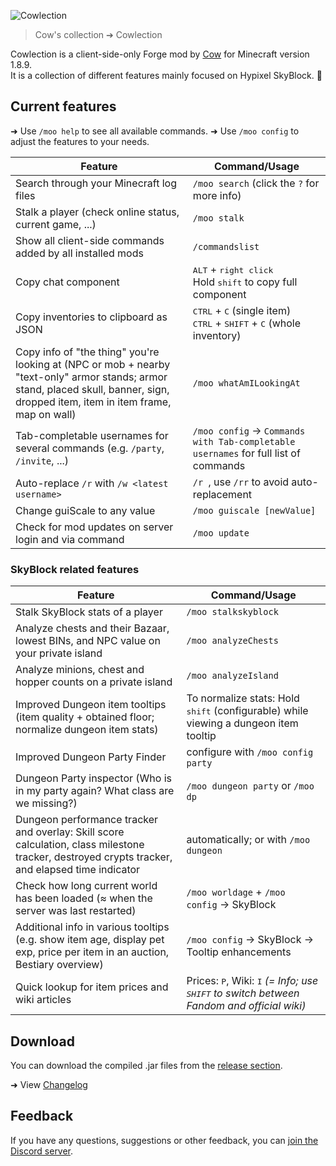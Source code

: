 ![Cowlection](https://github.com/cow-mc/Cowlection/blob/master/cowlection.png?raw=true)
> Cow's collection ➔ Cowlection

Cowlection is a client-side-only Forge mod by [Cow](https://namemc.com/profile/Cow) for Minecraft version 1.8.9.  
It is a collection of different features mainly focused on Hypixel SkyBlock. 🐄

## Current features
➜ Use `/moo help` to see all available commands.
➜ Use `/moo config` to adjust the features to your needs.

| Feature                                                                 | Command/Usage                           |
|-------------------------------------------------------------------------|-----------------------------------------|
| Search through your Minecraft log files                                 | `/moo search` (click the `?` for more info) |
| Stalk a player (check online status, current game, ...)                 | `/moo stalk`                            |
| Show all client-side commands added by all installed mods               | `/commandslist`                         |
| Copy chat component                                                     | <kbd>ALT</kbd> + <kbd>right click</kbd><br>Hold <kbd>shift</kbd> to copy full component |
| Copy inventories to clipboard as JSON                                   | <kbd>CTRL</kbd> + <kbd>C</kbd> (single item)<br><kbd>CTRL</kbd> + <kbd>SHIFT</kbd> + <kbd>C</kbd> (whole inventory) |
| Copy info of "the thing" you're looking at (NPC or mob + nearby "text-only" armor stands; armor stand, placed skull, banner, sign, dropped item, item in item frame, map on wall) | `/moo whatAmILookingAt` |
| Tab-completable usernames for several commands (e.g. `/party`, `/invite`, ...) | `/moo config` &rarr; `Commands with Tab-completable usernames` for full list of commands |
| Auto-replace `/r` with `/w <latest username>`                           | `/r `, use `/rr` to avoid auto-replacement |
| Change guiScale to any value                                            | `/moo guiscale [newValue]`              |
| Check for mod updates on server login and via command                   | `/moo update`                           |

### SkyBlock related features
| Feature                                                                 | Command/Usage                           |
|-------------------------------------------------------------------------|-----------------------------------------|
| Stalk SkyBlock stats of a player                                        | `/moo stalkskyblock`                    |
| Analyze chests and their Bazaar, lowest BINs, and NPC value on your private island | `/moo analyzeChests`         |
| Analyze minions, chest and hopper counts on a private island            | `/moo analyzeIsland`                    |
| Improved Dungeon item tooltips (item quality + obtained floor; normalize dungeon item stats) | To normalize stats: Hold <kbd>shift</kbd> (configurable) while viewing a dungeon item tooltip |
| Improved Dungeon Party Finder                                           | configure with `/moo config party`      |
| Dungeon Party inspector (Who is in my party again? What class are we missing?) | `/moo dungeon party` or `/moo dp` |
| Dungeon performance tracker and overlay: Skill score calculation, class milestone tracker, destroyed crypts tracker, and elapsed time indicator | automatically; or with `/moo dungeon` |
| Check how long current world has been loaded (≈ when the server was last restarted) | `/moo worldage` + `/moo config` &rarr; SkyBlock |
| Additional info in various tooltips (e.g. show item age, display pet exp, price per item in an auction, Bestiary overview) | `/moo config` &rarr; SkyBlock &rarr; Tooltip enhancements |
| Quick lookup for item prices and wiki articles                          | Prices: <kbd>P</kbd>, Wiki: <kbd>I</kbd> *(= Info; use <kbd>SHIFT</kbd> to switch between Fandom and official wiki)* |

## Download
You can download the compiled .jar files from the [release section](https://github.com/cow-mc/Cowlection/releases).

➜ View [Changelog](CHANGELOG.md)

## Feedback
If you have any questions, suggestions or other feedback, you can [join the Discord server](https://discord.gg/fU2tFPf).
